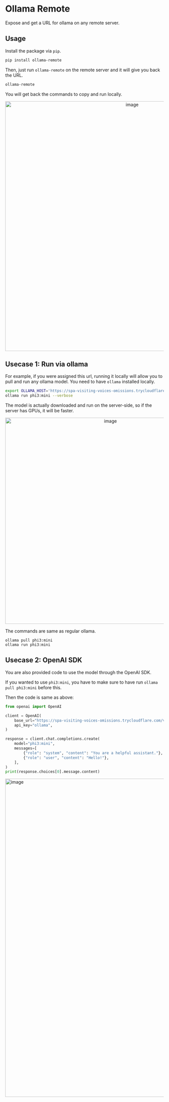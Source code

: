 # Ollama Remote

Expose and get a URL for ollama on any remote server.

## Usage
Install the package via `pip`.

```bash
pip install ollama-remote
```

Then, just run `ollama-remote` on the remote server and it will give you back the URL.

```zsh
ollama-remote
```

You will get back the commands to copy and run locally.

<p align="center">
<img width="791" alt="image" src="https://github.com/user-attachments/assets/c163fe38-6b93-4c76-aa15-5e730e1f2237" />
</p>

## Usecase 1: Run via ollama

For example, if you were assigned this url, running it locally will allow you to pull and run any ollama model. You need to have `ollama` installed locally.

```bash
export OLLAMA_HOST='https://spa-visiting-voices-omissions.trycloudflare.com'
ollama run phi3:mini --verbose
```

The model is actually downloaded and run on the server-side, so if the server has GPUs, it will be faster.

<p align="center">
<img width="653" alt="image" src="https://github.com/user-attachments/assets/18b74fc6-50df-4958-850f-aa028fed743b" />
</p>

The commands are same as regular ollama. 
```
ollama pull phi3:mini
ollama run phi3:mini
```

## Usecase 2: OpenAI SDK
You are also provided code to use the model through the OpenAI SDK. 

If you wanted to use `phi3:mini`, you have to make sure to have run `ollama pull phi3:mini` before this.

Then the code is same as above:

```python
from openai import OpenAI

client = OpenAI(
    base_url="https://spa-visiting-voices-omissions.trycloudflare.com/v1/",
    api_key="ollama",
)

response = client.chat.completions.create(
    model="phi3:mini",
    messages=[
        {"role": "system", "content": "You are a helpful assistant."},
        {"role": "user", "content": "Hello!"},
    ],
)
print(response.choices[0].message.content)
```

<img width="1008" alt="image" src="https://github.com/user-attachments/assets/d1884687-9f7f-4763-8d7a-237fad8a6abb" />

